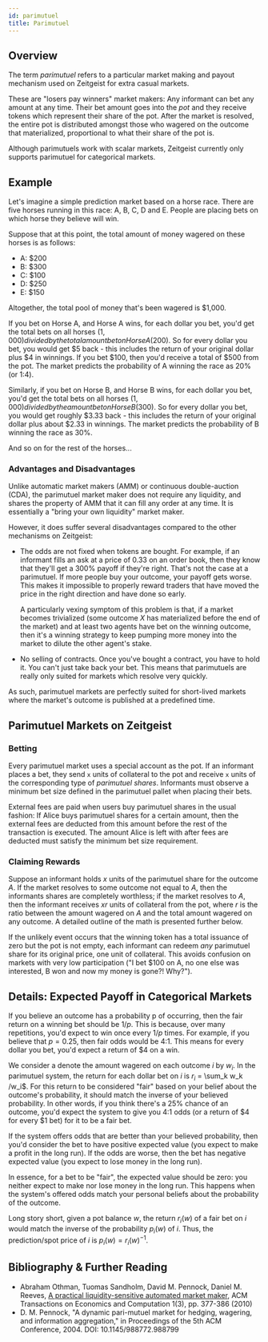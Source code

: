 ```yaml
---
id: parimutuel
title: Parimutuel
---
```


## Overview

The term _parimutuel_ refers to a particular market making and payout mechanism
used on Zeitgeist for extra casual markets.

These are "losers pay winners" market makers: Any informant can bet any amount
at any time. Their bet amount goes into the _pot_ and they receive tokens which
represent their share of the pot. After the market is resolved, the entire pot
is distributed amongst those who wagered on the outcome that materialized,
proportional to what their share of the pot is.

Although parimutuels work with scalar markets, Zeitgeist currently only supports
parimutuel for categorical markets.

## Example

Let's imagine a simple prediction market based on a horse race. There are five
horses running in this race: A, B, C, D and E. People are placing bets on which
horse they believe will win.

Suppose that at this point, the total amount of money wagered on these horses is
as follows:

- A: $200
- B: $300
- C: $100
- D: $250
- E: $150

Altogether, the total pool of money that's been wagered is $1,000.

If you bet on Horse A, and Horse A wins, for each dollar you bet, you'd get the
total bets on all horses ($1,000) divided by the total amount bet on Horse A
($200). So for every dollar you bet, you would get $5 back - this includes the
return of your original dollar plus $4 in winnings. If you bet $100, then you'd
receive a total of $500 from the pot. The market predicts the probability of A
winning the race as 20% (or 1:4).

Similarly, if you bet on Horse B, and Horse B wins, for each dollar you bet,
you'd get the total bets on all horses ($1,000) divided by the amount bet on
Horse B ($300). So for every dollar you bet, you would get roughly $3.33 back -
this includes the return of your original dollar plus about $2.33 in winnings.
The market predicts the probability of B winning the race as 30%.

And so on for the rest of the horses...

### Advantages and Disadvantages

Unlike automatic market makers (AMM) or continuous double-auction (CDA), the
parimutuel market maker does not require any liquidity, and shares the property
of AMM that it can fill any order at any time. It is essentially a "bring your
own liquidity" market maker.

However, it does suffer several disadvantages compared to the other mechanisms
on Zeitgeist:

- The odds are not fixed when tokens are bought. For example, if an informant
  fills an ask at a price of 0.33 on an order book, then they know that they'll
  get a 300% payoff if they're right. That's not the case at a parimutuel. If
  more people buy your outcome, your payoff gets worse. This makes it impossible
  to properly reward traders that have moved the price in the right direction
  and have done so early.

  A particularly vexing symptom of this problem is that, if a market becomes
  trivialized (some outcome $X$ has materialized before the end of the market)
  and at least two agents have bet on the winning outcome, then it's a winning
  strategy to keep pumping more money into the market to dilute the other
  agent's stake.

- No selling of contracts. Once you've bought a contract, you have to hold it.
  You can't just take back your bet. This means that parimutuels are really only
  suited for markets which resolve very quickly.

As such, parimutuel markets are perfectly suited for short-lived markets where
the market's outcome is published at a predefined time.

## Parimutuel Markets on Zeitgeist

### Betting

Every parimutuel market uses a special account as the pot. If an informant places a
bet, they send `x` units of collateral to the pot and receive `x` units of the
corresponding type of _parimutuel shares_. Informants must observe a minimum bet
size defined in the parimutuel pallet when placing their bets.

<!-- TODO External fees to be defined in the general section on Zeitgeist markets in a later PR. -->

External fees are paid when users buy parimutuel shares in the usual fashion: If
Alice buys parimutuel shares for a certain amount, then the external fees are
deducted from this amount before the rest of the transaction is executed. The
amount Alice is left with after fees are deducted must satisfy the minimum bet
size requirement.

### Claiming Rewards

Suppose an informant holds $x$ units of the parimutuel share for the outcome
$A$. If the market resolves to some outcome not equal to $A$, then the informants
shares are completely worthless; if the market resolves to $A$, then the
informant receives $xr$ units of collateral from the pot, where $r$ is the ratio
between the amount wagered on $A$ and the total amount wagered on any outcome. A
detailed outline of the math is presented further below.

If the unlikely event occurs that the winning token has a total issuance of zero
but the pot is not empty, each informant can redeem _any_ parimutuel share for
its original price, one unit of collateral. This avoids confusion on markets
with very low participation ("I bet $100 on A, no one else was interested, B won
and now my money is gone?! Why?").

## Details: Expected Payoff in Categorical Markets

If you believe an outcome has a probability p of occurring, then the fair return
on a winning bet should be $1/p$. This is because, over many repetitions, you'd
expect to win once every $1/p$ times. For example, if you believe that
$p = 0.25$, then fair odds would be 4:1. This means for every dollar you bet,
you'd expect a return of $4 on a win.

We consider a denote the amount wagered on each outcome $i$ by $w_i$. In the
parimutuel system, the return for each dollar bet on $i$ is $r_i$ = \sum_k w_k
/w_i$. For this return to be considered "fair" based on your belief about the
outcome's probability, it should match the inverse of your believed probability.
In other words, if you think there's a 25% chance of an outcome, you'd expect
the system to give you 4:1 odds (or a return of $4 for every $1 bet) for it to
be a fair bet.

If the system offers odds that are better than your believed probability, then
you'd consider the bet to have positive expected value (you expect to make a
profit in the long run). If the odds are worse, then the bet has negative
expected value (you expect to lose money in the long run).

In essence, for a bet to be "fair", the expected value should be zero: you
neither expect to make nor lose money in the long run. This happens when the
system's offered odds match your personal beliefs about the probability of the
outcome.

Long story short, given a pot balance $w$, the return $r_i(w)$ of a fair bet on
$i$ would match the inverse of the probability $p_i(w)$ of $i$. Thus, the
prediction/spot price of $i$ is $p_i(w) = r_i(w)^{-1}$.

## Bibliography & Further Reading

- Abraham Othman, Tuomas Sandholm, David M. Pennock, Daniel M. Reeves,
  [A practical liquidity-sensitive automated market maker](https://www.researchgate.net/publication/221445031_A_practical_liquidity-sensitive_automated_market_maker),
  ACM Transactions on Economics and Computation 1(3), pp. 377-386 (2010)
- D. M. Pennock, "A dynamic pari-mutuel market for hedging, wagering, and
  information aggregation," in Proceedings of the 5th ACM Conference, 2004. DOI:
  10.1145/988772.988799
